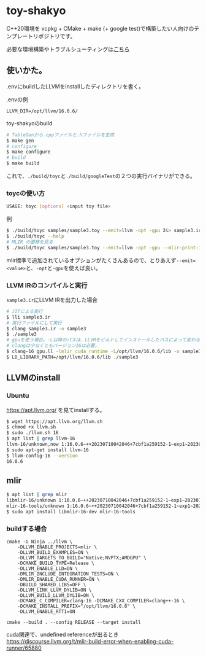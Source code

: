 # toy-shakyo
C++20環境を vcpkg + CMake + make (+ google test)で構築したい人向けのテンプレートリポジトリです。

必要な環境構築やトラブルシューティングは[こちら](https://github.com/lemolatoon/cpp-json-parser#%E7%92%B0%E5%A2%83%E6%A7%8B%E7%AF%89)

## 使いかた。
.envにbuildしたLLVMをinstallしたディレクトリを書く。

.envの例
```.env
LLVM_DIR=/opt/llvm/16.0.6/
```
toy-shakyoのbuild
```bash
# TableGenから.cppファイルと.hファイルを生成
$ make gen
# configure
$ make configure
# build
$ make build
```
これで、`./build/toyc`と`./build/googleTest`の２つの実行バイナリができる。

### toycの使い方
```bash
USAGE: toyc [options] <input toy file>
```
例
```bash
$ ./build/toyc samples/sample3.toy --emit=llvm -opt -gpu 2&> sample3.ir
$ ./build/toyc --help
# MLIR の遷移を見る
$ ./build/toyc samples/sample3.toy --emit=llvm -opt -gpu --mlir-print-ir-after-all 2&> all.mlir
```
mlir標準で追加されているオプションがたくさんあるので、とりあえず`--emit=<value>`と、`-opt`と`-gpu`を使えば良い。

### LLVM IRのコンパイルと実行
`sample3.ir`にLLVM IRを出力した場合
```bash
# JITによる実行
$ lli sample3.ir
# 実行ファイルにして実行
$ clang sample3.ir -o sample3
$ ./sample3
# gpuを使う場合。-L以降のパスは、LLVMをビルドしてインストールしたパスによって変わる。
# clangは少なくともバージョン16は必要。
$ clang-16 gpu.ll -lmlir_cuda_runtime -L/opt/llvm/16.0.6/lib -o sample3
$ LD_LIBRARY_PATH=/opt/llvm/16.0.6/lib ./sample3
```

## LLVMのinstall

### Ubuntu
https://apt.llvm.org/ を見てinstallする。
```bash
$ wget https://apt.llvm.org/llvm.sh
$ chmod +x llvm.sh
$ sudo ./llvm.sh 16
$ apt list | grep llvm-16
llvm-16/unknown,now 1:16.0.6~++20230710042046+7cbf1a259152-1~exp1~20230710162136.105 amd64 [installed,automatic]
$ sudo apt-get install llvm-16
$ llvm-config-16 --version
16.0.6
```

## mlir
```bash
$ apt list | grep mlir
libmlir-16/unknown 1:16.0.6~++20230710042046+7cbf1a259152-1~exp1~20230710162136.105 amd64
mlir-16-tools/unknown 1:16.0.6~++20230710042046+7cbf1a259152-1~exp1~20230710162136.105 amd64
$ sudo apt install libmlir-16-dev mlir-16-tools
```

### buildする場合
```
cmake -G Ninja ../llvm \
	-DLLVM_ENABLE_PROJECTS=mlir \
	-DLLVM_BUILD_EXAMPLES=ON \
	-DLLVM_TARGETS_TO_BUILD="Native;NVPTX;AMDGPU" \
	-DCMAKE_BUILD_TYPE=Release \
	-DLLVM_ENABLE_LLD=ON \
	-DMLIR_INCLUDE_INTEGRATION_TESTS=ON \
	-DMLIR_ENABLE_CUDA_RUNNER=ON \
	-DBUILD_SHARED_LIBS=OFF \
	-DLLVM_LINK_LLVM_DYLIB=ON \
	-DLLVM_BUILD_LLVM_DYLIB=ON \
	-DCMAKE_C_COMPILER=clang-16 -DCMAKE_CXX_COMPILER=clang++-16 \
	-DCMAKE_INSTALL_PREFIX="/opt/llvm/16.0.6" \
	-DLLVM_ENABLE_RTTI=ON
```
```
cmake --build . --config RELEASE --target install
```

cuda関連で、undefined referenceが出るとき
https://discourse.llvm.org/t/mlir-build-error-when-enabling-cuda-runner/65880